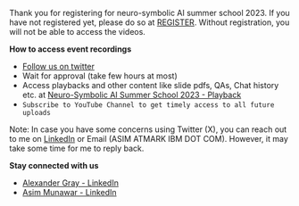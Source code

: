 Thank you for registering for neuro-symbolic AI summer school 2023.
If you have not registered yet, please do so at [REGISTER](https://neurosymbolic.github.io/nsss2023/register.html). Without registration, you will not be able to access the videos. 

**How to access event recordings**

- [Follow us on twitter](https://twitter.com/asimunawar)
- Wait for approval (take few hours at most)
- Access playbacks and other content like slide pdfs, QAs, Chat history etc. at [Neuro-Symbolic AI Summer School 2023 - Playback](https://twitter.com/asimunawar/status/1696850589299229130)
- `Subscribe to YouTube Channel to get timely access to all future uploads`

Note: In case you have some concerns using Twitter (X), you can reach out to me on [LinkedIn](https://www.linkedin.com/in/asimmunawar/) or Email (ASIM ATMARK IBM DOT COM). However, it may take some time for me to reply back.

**Stay connected with us**

- [Alexander Gray - LinkedIn](https://www.linkedin.com/in/alexander-gray-b554b64/)
- [Asim Munawar - LinkedIn](https://www.linkedin.com/in/asimmunawar/)


